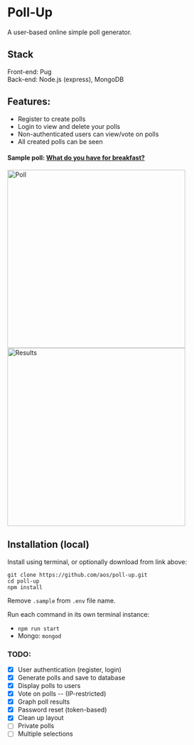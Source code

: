# Poll-Up

A user-based online simple poll generator.

## Stack
Front-end: Pug  
Back-end: Node.js (express), MongoDB  

## Features:
* Register to create polls
* Login to view and delete your polls
* Non-authenticated users can view/vote on polls
* All created polls can be seen

#### Sample poll: [What do you have for breakfast?](http://poll-up.herokuapp.com/poll/59a5789e279f6d0011de0088)

<p float="left">
  <img src="https://imgur.com/BjPXSZF.png" alt="Poll" data-canonical-src="https://imgur.com/BjPXSZF.png" width="400"/>
  <img src="https://imgur.com/wBEXAWt.png" alt="Results" data-canonical-src="https://imgur.com/wBEXAWt.png" width="400"/>
</p>

## Installation (local)

Install using terminal, or optionally download from link above:
```
git clone https://github.com/aos/poll-up.git
cd poll-up 
npm install
```

Remove `.sample` from `.env` file name.

Run each command in its own terminal instance:  
- `npm run start`
- Mongo: `mongod`

### TODO:
- [x] User authentication (register, login)
- [x] Generate polls and save to database
- [x] Display polls to users
- [x] Vote on polls -- (IP-restricted)
- [x] Graph poll results
- [x] Password reset (token-based)
- [x] Clean up layout
- [ ] Private polls
- [ ] Multiple selections

